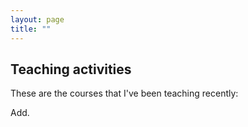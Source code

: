 ```yaml
---
layout: page
title: ""
---
```


## Teaching activities

These are the courses that I've been teaching recently:

Add.
